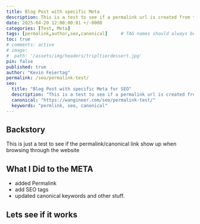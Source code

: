 ```yaml
---
title: Blog Post with specific Meta
description: This is a test to see if a permalink url is created from this blog post
date: 2025-04-20 12:00:00:01 +/-0000
categories: [Test, Meta]
tags: [permalink,author,seo,canonical]     # TAG names should always be lowercase
toc: true
# comments: active
# image:
#  path: '/assets/img/headers/tripltierdessert.jpg'
pin: false
published: true
author: "Kevin Feiertag"
permalink: /seo/permalink-test/
seo:
  title: "Blog Post with specific Meta for SEO"
  description: "This is a test to see if a permalink url is created from this blog post"
  canonical: "https://wangineer.com/seo/permalink-test/"
  keywords: "permlink, seo, canonical"
---
```


## Backstory
This is just a test to see if the permalink/canonical link show up when browsing through the website

## What I Did to the META
  - added Permalink
  - add SEO tags
  - updated canonical keywords and other stuff. 


## Lets see if it works